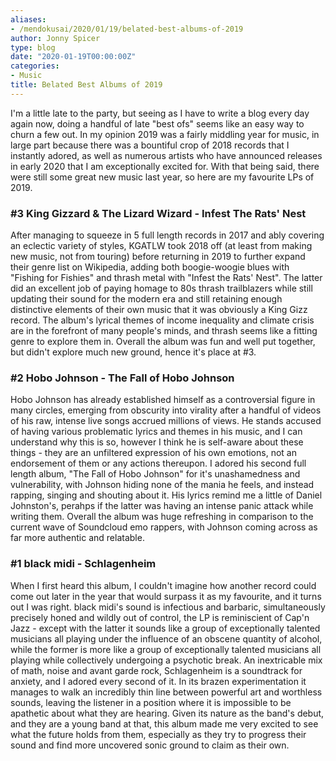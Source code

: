```yaml
---
aliases:
- /mendokusai/2020/01/19/belated-best-albums-of-2019
author: Jonny Spicer
type: blog
date: "2020-01-19T00:00:00Z"
categories:
- Music
title: Belated Best Albums of 2019
---
```

I'm a little late to the party, but seeing as I have to write a blog every day again now, doing a handful of late "best ofs" seems like an easy way to churn a few out. In my opinion 2019 was a fairly middling
year for music, in large part because there was a bountiful crop of 2018 records that I instantly adored, as well as numerous artists who have announced releases in early 2020 that I am exceptionally excited for.
With that being said, there were still some great new music last year, so here are my favourite LPs of 2019.

### #3 King Gizzard & The Lizard Wizard - Infest The Rats' Nest

After managing to squeeze in 5 full length records in 2017 and ably covering an eclectic variety of styles, KGATLW took 2018 off (at least from making new music, not from touring) before returning in 2019 to
further expand their genre list on Wikipedia, adding both boogie-woogie blues with "Fishing for Fishies" and thrash metal with "Infest the Rats' Nest". The latter did an excellent job of paying homage to 80s thrash
trailblazers while still updating their sound for the modern era and still retaining enough distinctive elements of their own music that it was obviously a King Gizz record. The album's lyrical themes of income
inequality and climate crisis are in the forefront of many people's minds, and thrash seems like a fitting genre to explore them in. Overall the album was fun and well put together, but didn't explore much new
ground, hence it's place at #3.

### #2 Hobo Johnson - The Fall of Hobo Johnson

Hobo Johnson has already established himself as a controversial figure in many circles, emerging from obscurity into virality after a handful of videos of his raw, intense live songs accrued millions of views. He
stands accused of having various problematic lyrics and themes in his music, and I can understand why this is so, however I think he is self-aware about these things - they are an unfiltered expression of his own
emotions, not an endorsement of them or any actions thereupon. I adored his second full length album, "The Fall of Hobo Johnson" for it's unashamedness and vulnerability, with Johnson hiding none of the mania he
feels, and instead rapping, singing and shouting about it. His lyrics remind me a little of Daniel Johnston's, perahps if the latter was having an intense panic attack while writing them. Overall the album was
huge refreshing in comparison to the current wave of Soundcloud emo rappers, with Johnson coming across as far more authentic and relatable.

### #1 black midi - Schlagenheim

When I first heard this album, I couldn't imagine how another record could come out later in the year that would surpass it as my favourite, and it turns out I was right. black midi's sound is infectious and
barbaric, simultaneously precisely honed and wildly out of control, the LP is reminiscient of Cap'n Jazz - except with the latter it sounds like a group of exceptionally talented musicians all playing under the
influence of an obscene quantity of alcohol, while the former is more like a group of exceptionally talented musicians all playing while collectively undergoing a psychotic break. An inextricable mix of math, noise
and avant garde rock, Schlagenheim is a soundtrack for anxiety, and I adored every second of it. In its brazen experimentation it manages to walk an incredibly thin line between powerful art and worthless sounds,
leaving the listener in a position where it is impossible to be apathetic about what they are hearing. Given its nature as the band's debut, and they are a young band at that, this album made me very excited to
see what the future holds from them, especially as they try to progress their sound and find more uncovered sonic ground to claim as their own.
